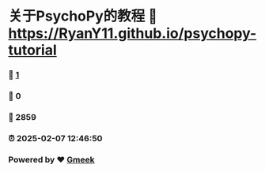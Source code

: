# 关于PsychoPy的教程 :link: https://RyanY11.github.io/psychopy-tutorial 
### :page_facing_up: [1](https://RyanY11.github.io/psychopy-tutorial/tag.html) 
### :speech_balloon: 0 
### :hibiscus: 2859 
### :alarm_clock: 2025-02-07 12:46:50 
### Powered by :heart: [Gmeek](https://github.com/Meekdai/Gmeek)
